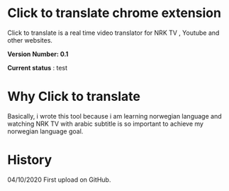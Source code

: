 # Click to translate chrome extension

Click to translate is a real time video translator for NRK TV , Youtube and other websites.

**Version Number: 0.1**

**Current status** : test


# Why Click to translate

Basically, i wrote this tool because i am learning norwegian language and watching NRK TV with arabic subtitle is so important to achieve my norwegian language goal.

##
# History

04/10/2020   First upload on GitHub.
